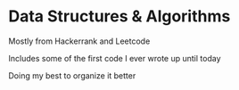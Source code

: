 # Data Structures & Algorithms

Mostly from Hackerrank and Leetcode

Includes some of the first code I ever wrote up until today

Doing my best to organize it better
